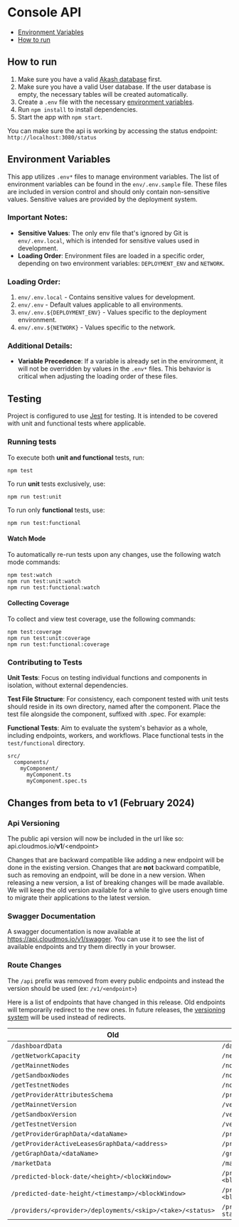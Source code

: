 
# Console API

- [Environment Variables](#environment-variables)
- [How to run](#how-to-run)

## How to run

1. Make sure you have a valid [Akash database](../README.md#how-to-run) first.
2. Make sure you have a valid User database. If the user database is empty, the necessary tables will be created automatically.
2. Create a `.env` file with the necessary [environment variables](#environment-variables).
3. Run `npm install` to install dependencies.
4. Start the app with `npm start`.

You can make sure the api is working by accessing the status endpoint: `http://localhost:3080/status`

## Environment Variables

This app utilizes `.env*` files to manage environment variables. The list of environment variables can be found in the `env/.env.sample` file. These files are included in version control and should only contain non-sensitive values. Sensitive values are provided by the deployment system.

### Important Notes:
- **Sensitive Values**: The only env file that's ignored by Git is `env/.env.local`, which is intended for sensitive values used in development.
- **Loading Order**: Environment files are loaded in a specific order, depending on two environment variables: `DEPLOYMENT_ENV` and `NETWORK`.

### Loading Order:
1. `env/.env.local` - Contains sensitive values for development.
2. `env/.env` - Default values applicable to all environments.
3. `env/.env.${DEPLOYMENT_ENV}` - Values specific to the deployment environment.
4. `env/.env.${NETWORK}` - Values specific to the network.

### Additional Details:
- **Variable Precedence**: If a variable is already set in the environment, it will not be overridden by values in the `.env*` files. This behavior is critical when adjusting the loading order of these files.

## Testing
Project is configured to use [Jest](https://jestjs.io/) for testing. It is intended to be covered with unit and functional tests where applicable.

### Running tests

To execute both **unit and functional** tests, run:

```shell
npm test
````

To run **unit** tests exclusively, use:

```shell
npm run test:unit
```

To run only **functional** tests, use:

```shell
npm run test:functional
```

#### Watch Mode
To automatically re-run tests upon any changes, use the following watch mode commands:

```shell
npm test:watch
npm run test:unit:watch
npm run test:functional:watch
```
#### Collecting Coverage
To collect and view test coverage, use the following commands:
```shell
npm test:coverage
npm run test:unit:coverage
npm run test:functional:coverage
```

### Contributing to Tests
**Unit Tests**: Focus on testing individual functions and components in isolation, without external dependencies.

**Test File Structure**: For consistency, each component tested with unit tests should reside in its own directory, named after the component. Place the test file alongside the component, suffixed with .spec. For example:

**Functional Tests**: Aim to evaluate the system's behavior as a whole, including endpoints, workers, and workflows. Place functional tests in the `test/functional` directory.

```
src/
  components/
    myComponent/
      myComponent.ts
      myComponent.spec.ts
```

## Changes from **beta** to **v1** (February 2024)

### Api Versioning

The public api version will now be included in the url like so: api.cloudmos.io/**v1**/\<endpoint>

Changes that are backward compatible like adding a new endpoint will be done in the existing version.
Changes that are **not** backward compatible, such as removing an endpoint, will be done in a new version. When releasing a new version, a list of breaking changes will be made available. We will keep the old version available for a while to give users enough time to migrate their applications to the latest version.

### Swagger Documentation

A swagger documentation is now available at https://api.cloudmos.io/v1/swagger. You can use it to see the list of available endpoints and try them directly in your browser.

### Route Changes

The `/api` prefix was removed from every public endpoints and instead the version should be used (ex: `/v1/<endpoint>`)

Here is a list of endpoints that have changed in this release. Old endpoints will temporarily redirect to the new ones. In future releases, the [versioning system](#api-versioning) will be used instead of redirects.


|Old|New|
|-|-
|`/dashboardData`|`/dashboard-data`
|`/getNetworkCapacity`|`/network-capacity`
|`/getMainnetNodes`|`/nodes/mainnet`
|`/getSandboxNodes`|`/nodes/sandbox`
|`/getTestnetNodes`|`/nodes/testnet`
|`/getProviderAttributesSchema`|`/provider-attributes-schema`
|`/getMainnetVersion`|`/version/mainnet`
|`/getSandboxVersion`|`/version/sandbox`
|`/getTestnetVersion`|`/version/testnet`
|`/getProviderGraphData/<dataName>`|`/provider-graph-data/<dataName>`
|`/getProviderActiveLeasesGraphData/<address>`|`/provider-active-leases-graph-data/<address>`
|`/getGraphData/<dataName>`|`/graph-data/<dataName>`
|`/marketData`|`/market-data`
|`/predicted-block-date/<height>/<blockWindow>` | `/predicted-block-date/<height>?blockWindow=<blockWindow>`
|`/predicted-date-height/<timestamp>/<blockWindow>` | `/predicted-date-height/<timestamp>?blockWindow=<blockWindow>`
|`/providers/<provider>/deployments/<skip>/<take>/<status>`|`/providers/<provider>/deployments/<skip>/<take>?status=<status>`
